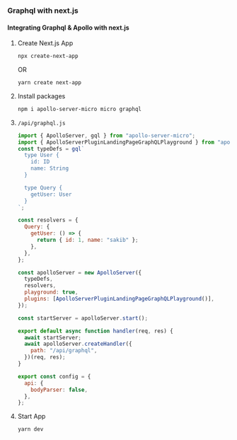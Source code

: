 ### Graphql with next.js

#### Integrating Graphql & Apollo with next.js

1. Create Next.js App

   ```sh
   npx create-next-app
   ```

   OR

   ```sh
   yarn create next-app
   ```

2. Install packages

   ```sh
   npm i apollo-server-micro micro graphql
   ```

3. `/api/graphql.js`

   ```js
   import { ApolloServer, gql } from "apollo-server-micro";
   import { ApolloServerPluginLandingPageGraphQLPlayground } from "apollo-server-core";
   const typeDefs = gql`
     type User {
       id: ID
       name: String
     }

     type Query {
       getUser: User
     }
   `;

   const resolvers = {
     Query: {
       getUser: () => {
         return { id: 1, name: "sakib" };
       },
     },
   };

   const apolloServer = new ApolloServer({
     typeDefs,
     resolvers,
     playground: true,
     plugins: [ApolloServerPluginLandingPageGraphQLPlayground()],
   });

   const startServer = apolloServer.start();

   export default async function handler(req, res) {
     await startServer;
     await apolloServer.createHandler({
       path: "/api/graphql",
     })(req, res);
   }

   export const config = {
     api: {
       bodyParser: false,
     },
   };
   ```
4. Start App
    ```sh
    yarn dev
    ```
